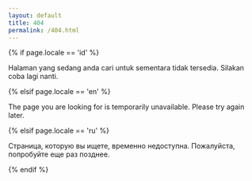```yaml
---
layout: default
title: 404
permalink: /404.html
---
```


{% if page.locale == 'id' %}
<p>Halaman yang sedang anda cari untuk sementara tidak tersedia. Silakan coba lagi nanti.</p>
 {% elsif page.locale == 'en' %}
<p>The page you are looking for is temporarily unavailable. Please try again later.</p>
 {% elsif page.locale == 'ru' %}
<p>Страница, которую вы ищете, временно недоступна. Пожалуйста, попробуйте еще раз позднее.</p>
{% endif %}
